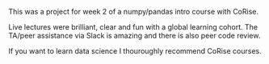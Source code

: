 This was a project for week 2 of a numpy/pandas intro course with CoRise.

Live lectures were brilliant, clear and fun with a global learning cohort. The TA/peer assistance via Slack is amazing and there is also peer code review. 

If you want to learn data science I thouroughly recommend CoRise courses. 
